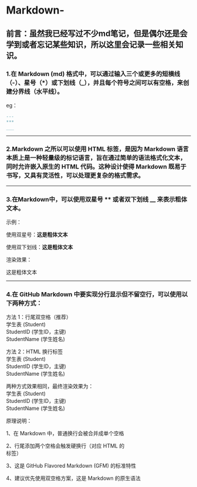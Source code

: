 # Markdown-
前言：虽然我已经写过不少md笔记，但是偶尔还是会学到或者忘记某些知识，所以这里会记录一些相关知识。
---
### 1.在 Markdown (md) 格式中，可以通过输入三个或更多的短横线（-）、星号（*）或下划线（_），并且每个符号之间可以有空格，来创建分界线（水平线）。
eg：
```Markdown
---
***
___
```

---

### 2.Markdown 之所以可以使用 HTML 标签，是因为 Markdown 语言本质上是一种轻量级的标记语言，旨在通过简单的语法格式化文本，同时允许嵌入原生的 HTML 代码。这种设计使得 Markdown 既易于书写，又具有灵活性，可以处理更复杂的格式需求。

---

### 3.在Markdown中，可以使用双星号 ** 或者双下划线 __ 来表示粗体文本。

示例：

使用双星号：**这是粗体文本**

使用双下划线：__这是粗体文本__

渲染效果：

这是粗体文本

---

### 4.在 GitHub Markdown 中要实现分行显示但不留空行，可以使用以下两种方式：

方法 1：行尾双空格（推荐）  
学生表 (Student)  
StudentID (学生ID，主键)  
StudentName (学生姓名)  

方法 2：HTML 换行标签  
学生表 (Student)<br>
StudentID (学生ID，主键)<br>
StudentName (学生姓名)

两种方式效果相同，最终渲染效果为：  
学生表 (Student)  
StudentID (学生ID，主键)  
StudentName (学生姓名)  

原理说明：

1、在 Markdown 中，普通换行会被合并成单个空格

2、行尾添加两个空格会触发硬换行（对应 HTML 的 <br> 标签）

3、这是 GitHub Flavored Markdown (GFM) 的标准特性

4、建议优先使用双空格方案，这是 Markdown 的原生语法

